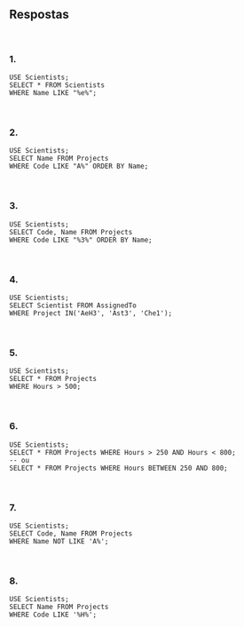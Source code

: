 ## Respostas
<br>

### 1. 
~~~
USE Scientists;
SELECT * FROM Scientists
WHERE Name LIKE "%e%";
~~~
<br>

### 2. 
~~~
USE Scientists;
SELECT Name FROM Projects
WHERE Code LIKE "A%" ORDER BY Name;
~~~
<br>

### 3. 
~~~
USE Scientists;
SELECT Code, Name FROM Projects
WHERE Code LIKE "%3%" ORDER BY Name;
~~~
<br>

### 4. 
~~~
USE Scientists;
SELECT Scientist FROM AssignedTo
WHERE Project IN('AeH3', 'Ast3', 'Che1');
~~~
<br>

### 5. 
~~~
USE Scientists;
SELECT * FROM Projects
WHERE Hours > 500;
~~~
<br>

### 6. 
~~~
USE Scientists;
SELECT * FROM Projects WHERE Hours > 250 AND Hours < 800;
-- ou
SELECT * FROM Projects WHERE Hours BETWEEN 250 AND 800;
~~~
<br>

### 7. 
~~~
USE Scientists;
SELECT Code, Name FROM Projects
WHERE Name NOT LIKE 'A%';
~~~
<br>

### 8.
~~~
USE Scientists;
SELECT Name FROM Projects
WHERE Code LIKE '%H%';
~~~
<br>
